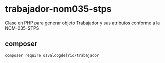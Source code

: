 # trabajador-nom035-stps
Clase en PHP para generar objeto Trabajador y sus atributos conforme a la NOM-035-STPS

## composer

```shell
composer require osvaldogdelrio/trabajador
```
